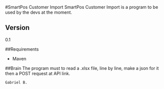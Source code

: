#SmartPos Customer  Import
SmartPos Customer Import is a program to be used by the devs at the moment.

## Version
0.1

##Requirements
- Maven
 
 ##Brain
  The program must to read a .xlsx file, line by line, make a json for it then a POST request at API link.
  







`Gabriel B.`